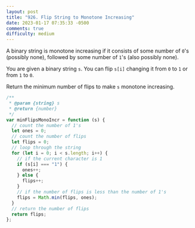 ```yaml
---
layout: post
title: "926. Flip String to Monotone Increasing"
date: 2023-01-17 07:35:33 -0500
comments: true
difficulty: medium
---
```


A binary string is monotone increasing if it consists of some number of `0`'s (possibly none), followed by some number of `1`'s (also possibly none).

You are given a binary string `s`. You can flip `s[i]` changing it from `0` to `1` or from `1` to `0`.

Return the minimum number of flips to make `s` monotone increasing.

```javascript
/**
 * @param {string} s
 * @return {number}
 */
var minFlipsMonoIncr = function (s) {
  // count the number of 1's
  let ones = 0;
  // count the number of flips
  let flips = 0;
  // loop through the string
  for (let i = 0; i < s.length; i++) {
    // if the current character is 1
    if (s[i] === "1") {
      ones++;
    } else {
      flips++;
    }
    // if the number of flips is less than the number of 1's
    flips = Math.min(flips, ones);
  }
  // return the number of flips
  return flips;
};
```
